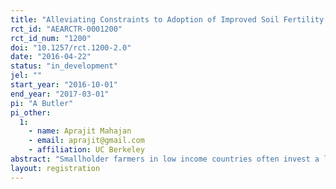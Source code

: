 ```yaml
---
title: "Alleviating Constraints to Adoption of Improved Soil Fertility Management"
rct_id: "AEARCTR-0001200"
rct_id_num: "1200"
doi: "10.1257/rct.1200-2.0"
date: "2016-04-22"
status: "in_development"
jel: ""
start_year: "2016-10-01"
end_year: "2017-03-01"
pi: "A Butler"
pi_other:
  1:
    - name: Aprajit Mahajan
    - email: aprajit@gmail.com
    - affiliation: UC Berkeley
abstract: "Smallholder farmers in low income countries often invest a large proportion of their production costs in fertilizer, however returns on this investment can be highly variable and maximum potential productivity gains are very rarely achieved (Beaman et al. 2013; Duflo et al. 2008; Suri 2011). Experimental evidence points to the need for balanced nutrient application in order to maximize the efficiency of each synthetic compound (Das et al. 2009). However in order to effectively optimize fertilizer use efficiency, targeted advice needs to be generated at the individual level based on current soil fertility status as well as the nutrient demands of the cropping system (Das et al. 2009). At present, most farmers rely on blanket fertilizer recommendations which fails to account for this variability. The emphasis on nitrogen based fertilizers also implies that the supply chains for other nutrients have not been well established. As a result even if farmers had the knowledge allowing them to adopt more effective fertilizer application practices, appropriate and timely supply of fertilizer may still remain a major constraint. Here we will investigate the constraints to adoption of a new affordable automated system for delivering balanced fertilizer recommendations as compared to government soil testing laboratories. "
layout: registration
---
```



